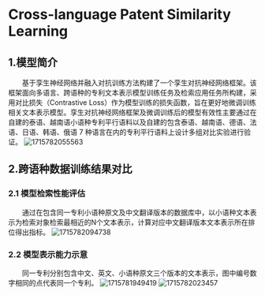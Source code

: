 # Cross-language Patent Similarity Learning
## 1.模型简介
&emsp;&emsp;基于孪生神经网络并融入对抗训练方法构建了一个孪生对抗神经网络框架。该框架面向多语言、跨语种的专利文本表示模型训练任务及检索应用任务所构建，采用对比损失（Contrastive Loss）作为模型训练的损失函数，旨在更好地微调训练相关文本表示模型。孪生对抗神经网络框架及微调训练后的模型有效性主要通过在自建的泰语、越南语小语种专利平行语料以及自建的包含泰语、越南语、德语、法语、日语、韩语、俄语 7 种语言在内的专利平行语料上设计多组对比实验进行验证。
![1715782055563](https://github.com/ChaneMo/sentence_similarity_learning/assets/91654630/3490949a-4992-40a7-974b-d1c0bdd8766e)
## 2.跨语种数据训练结果对比
### 2.1 模型检索性能评估
&emsp;&emsp;通过在包含同一专利小语种原文及中文翻译版本的数据库中，以小语种文本表示为检索对象检索最相近的N个文本表示，计算对应中文翻译版本文本表示所在排位得出指标。
![1715782094738](https://github.com/ChaneMo/sentence_similarity_learning/assets/91654630/41f53341-f4c2-4074-94e7-30323629c0d7)
### 2.2 模型表示能力示意
&emsp;&emsp;同一专利分别包含中文、英文、小语种原文三个版本的文本表示，图中编号数字相同的点代表同一个专利。
![1715781949419](https://github.com/ChaneMo/sentence_similarity_learning/assets/91654630/84092bb9-52fe-4199-a9a1-dc45a62a3c52)
![1715782023457](https://github.com/ChaneMo/sentence_similarity_learning/assets/91654630/d7650309-ad93-46b9-ae96-253ab4501543)
